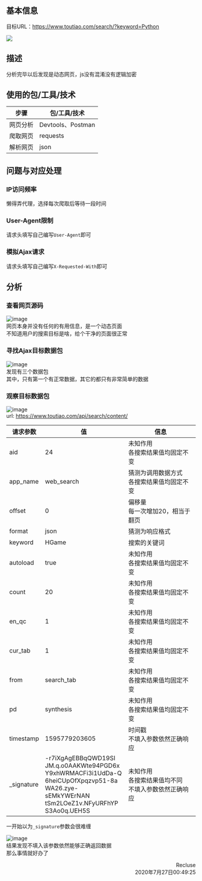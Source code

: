 ## 基本信息  
目标URL：https://www.toutiao.com/search/?keyword=Python  
<!-- ![](./info_res/browser_preview.png)   -->
![](https://i.loli.net/2020/08/18/AS1FxdOrha4utL5.png)  

## 描述  
分析完毕以后发现是动态网页，js没有混淆没有逻辑加密  

## 使用的包/工具/技术  
|步骤|包/工具/技术|
|--|--|
|网页分析|Devtools、Postman|
|爬取网页|requests|
|解析网页|json|

## 问题与对应处理  
### IP访问频率  
懒得弄代理，选择每次爬取后等待一段时间  
### User-Agent限制  
请求头填写自己编写`User-Agent`即可  
### 模拟Ajax请求  
请求头填写自己编写`X-Requested-With`即可  

## 分析  

### 查看网页源码  
<!-- ![](./info_res/html_source.png)   -->
![image](https://i.loli.net/2020/08/18/Jx79VObqZNuFBLi.png)  
网页本身并没有任何的有用信息，是一个动态页面  
不知道用户的搜索目标是啥，给个干净的页面很正常  

### 寻找Ajax目标数据包  
<!-- ![](./info_res/Ajax_pack.png)   -->
![image](https://i.loli.net/2020/08/18/4ozvgs2XYITK6AM.png)  
发现有三个数据包  
其中，只有第一个有正常数据，其它的都只有非常简单的数据  

### 观察目标数据包  
<!-- ![](./info_res/Ajax_headers.png )   -->
![image](https://i.loli.net/2020/08/18/9zfB8Ed4t5RsUHo.png)  
url: https://www.toutiao.com/api/search/content/

|请求参数|值|信息|
|--|--|--|
|aid|24|未知作用<br>各搜索结果值均固定不变|
|app_name|web_search|猜测为调用数据方式<br>各搜索结果值均固定不变|
|offset|0|偏移量<br>每一次增加20，相当于翻页|
|format|json|猜测为响应格式|
|keyword|HGame|搜索的关键词|
|autoload|true|未知作用<br>各搜索结果值均固定不变|
|count|20|未知作用<br>各搜索结果值均固定不变|
|en_qc|1|未知作用<br>各搜索结果值均固定不变|
|cur_tab|1|未知作用<br>各搜索结果值均固定不变|
|from|search_tab|未知作用<br>各搜索结果值均固定不变|
|pd|synthesis|未知作用<br>各搜索结果值均固定不变|
|timestamp|1595779203605|时间戳<br>不填入参数依然正确响应|
|_signature|-r7iXgAgEBBqQWD19SI<br>JM.q.o0AAKWte94PGD6x<br>Y9xhWRMACFi3i1UdDa-Q<br>6heiCUpOfXpqzvp51-8a<br>WA26.zye-sEMkYWErNAN<br>tSm2LOeZ1v.NFyURFhYP<br>S3Ao0q.UEH5S|未知作用<br>各搜索结果值均不同<br>不填入参数依然正确响应|

一开始以为`_signature`参数会很难缠
<!-- ![](./info_res/Postman_try.png) -->
![image](https://i.loli.net/2020/08/18/l5HLfPZWzb2opsT.png)  
结果发现不填入该参数依然能够正确返回数据  
那么事情就好办了  


<p style="text-align:right">Recluse<br>2020年7月27日00:49:25 </p>